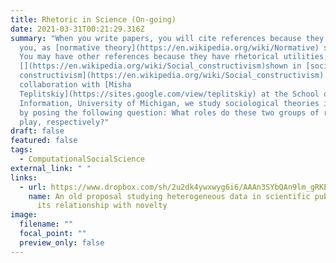 ```yaml
---
title: Rhetoric in Science (On-going)
date: 2021-03-31T00:21:29.316Z
summary: "When you write papers, you will cite references because they inspire
  you, as [normative theory](https://en.wikipedia.org/wiki/Normative) states.
  You may have other references because they have rhetorical utilities, as
  [](https://en.wikipedia.org/wiki/Social_constructivism)shown in [social
  constructivism](https://en.wikipedia.org/wiki/Social_constructivism). In
  collaboration with [Misha
  Teplitskiy](https://sites.google.com/view/teplitskiy) at the School of
  Information, University of Michigan, we study sociological theories in science
  by posing the following question: What roles do these two groups of references
  play, respectively?"
draft: false
featured: false
tags:
  - ComputationalSocialScience
external_link: " "
links:
  - url: https://www.dropbox.com/sh/2u2dk4ywxwyg6i6/AAAn3SYbQAn9lm_gRKEgw4W8a?dl=0
    name: An old proposal studying heterogeneous data in scientific publication and
      its relationship with novelty
image:
  filename: ""
  focal_point: ""
  preview_only: false
---
```

